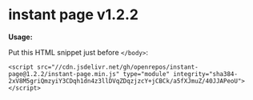 # instant page v1.2.2

**Usage:**

Put this HTML snippet just before `</body>`:

```
<script src="//cdn.jsdelivr.net/gh/openrepos/instant-page@1.2.2/instant-page.min.js" type="module" integrity="sha384-2xV8M5griQmzyiY3CDqh1dn4z3llDVqZDqzjzcY+jCBCk/a5fXJmuZ/40JJAPeoU"></script>
```
